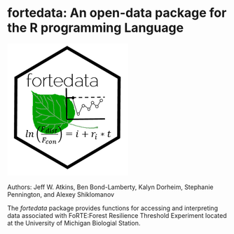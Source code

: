 # fortedata: An open-data package for the R programming Language

![](./vignettes/forte_hex.PNG)



Authors: Jeff W. Atkins, Ben Bond-Lamberty, Kalyn Dorheim, Stephanie Pennington, and Alexey Shiklomanov

The *fortedata* package provides functions for accessing and interpreting data associated with FoRTE:Forest Resilience Threshold Experiment located at the University of Michigan Biologial Station. 
